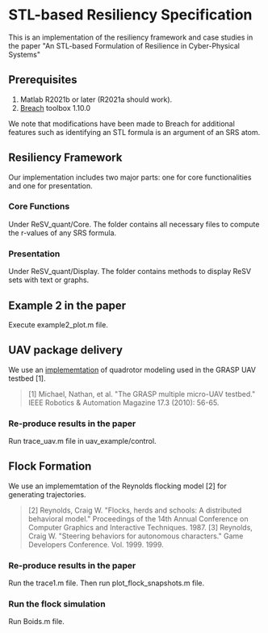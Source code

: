 # STL-based Resiliency Specification

This is an implementation of the resiliency framework and case studies in the paper "An STL-based Formulation of Resilience in Cyber-Physical Systems"


## Prerequisites

1. Matlab R2021b or later (R2021a should work).
2. [Breach](https://github.com/decyphir/breach) toolbox 1.10.0

We note that modifications have been made to Breach for additional features such as identifying an STL formula is an argument of an SRS atom.

## Resiliency Framework

Our implementation includes two major parts: one for core functionalities and one for presentation.

### Core Functions

Under ReSV_quant/Core. The folder contains all necessary files to compute the r-values of any SRS formula.

### Presentation

Under ReSV_quant/Display. The folder contains methods to display ReSV sets with text or graphs.

## Example 2 in the paper

Execute example2_plot.m file.

## UAV package delivery

We use an [implememtation](https://github.com/yrlu/quadrotor) of quadrotor modeling used in the GRASP UAV testbed [1].

> [1] Michael, Nathan, et al. "The GRASP multiple micro-UAV testbed." IEEE Robotics & Automation Magazine 17.3 (2010): 56-65. 

### Re-produce results in the paper

Run trace_uav.m file in uav_example/control.

## Flock Formation

We use an implememtation of the Reynolds flocking model [2] for generating trajectories.

> [2] Reynolds, Craig W. "Flocks, herds and schools: A distributed behavioral model." Proceedings of the 14th Annual Conference on Computer Graphics and Interactive Techniques. 1987.
> [3] Reynolds, Craig W. "Steering behaviors for autonomous characters." Game Developers Conference. Vol. 1999. 1999.

### Re-produce results in the paper

Run the trace1.m file. Then run plot_flock_snapshots.m file.

### Run the flock simulation

Run Boids.m file.
